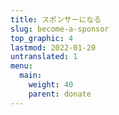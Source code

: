 ```yaml
---
title: スポンサーになる
slug: become-a-sponsor
top_graphic: 4
lastmod: 2022-01-20
untranslated: 1
menu:
  main:
    weight: 40
    parent: donate
---
```

